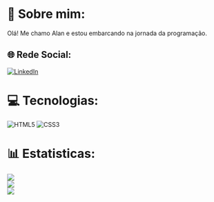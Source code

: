 # 💫 Sobre mim: 
Olá! Me chamo Alan e estou embarcando na jornada da programação.

## 🌐 Rede Social:
[![LinkedIn](https://img.shields.io/badge/LinkedIn-%230077B5.svg?logo=linkedin&logoColor=white)](https://linkedin.com/in/alanarlindotachini) 

# 💻 Tecnologias:
![HTML5](https://img.shields.io/badge/html5-%23E34F26.svg?style=for-the-badge&logo=html5&logoColor=white) ![CSS3](https://img.shields.io/badge/css3-%231572B6.svg?style=for-the-badge&logo=css3&logoColor=white)
# 📊 Estatisticas:
![](https://github-readme-stats.vercel.app/api?username=Alan-Arlindo-Tachini&theme=radical&hide_border=true&include_all_commits=false&count_private=false)<br/>
![](https://github-readme-streak-stats.herokuapp.com/?user=Alan-Arlindo-Tachini&theme=radical&hide_border=true)<br/>
![](https://github-readme-stats.vercel.app/api/top-langs/?username=Alan-Arlindo-Tachini&theme=radical&hide_border=true&include_all_commits=false&count_private=false&layout=compact)

